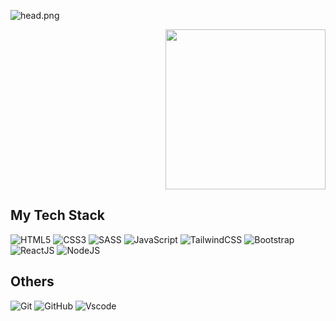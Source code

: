![head.png](https://user-images.githubusercontent.com/50391243/207243119-90645955-0591-47a0-ba25-281c2f0edfce.png)

<div align="right" border-radius="3px" >
  <img src="https://media2.giphy.com/media/qgQUggAC3Pfv687qPC/giphy.gif?cid=ecf05e47d1ddhehmncg6f4oukp1h9adde934s5lypuv518hr&rid=giphy.gif&ct=g" width="256"/>
</div>

## My Tech Stack
![HTML5](https://img.shields.io/badge/html5-%23E34F26.svg?style=flat-square&logo=html5&logoColor=white)
![CSS3](https://img.shields.io/badge/css3-%231572B6.svg?style=flat-square&logo=css3&logoColor=white)
![SASS](https://img.shields.io/badge/SASS-hotpink.svg?style=flat-square&logo=SASS&logoColor=white)
![JavaScript](https://img.shields.io/badge/javascript-%23323330.svg?style=flat-square&logo=javascript&logoColor=%23F7DF1E)
![TailwindCSS](https://img.shields.io/badge/tailwindcss-%2338B2AC.svg?style=flat-square&logo=tailwind-css&logoColor=white)
![Bootstrap](https://img.shields.io/badge/bootstrap-8E2DE2.svg?style=flat-square&logo=bootstrap&logoColor=white)
![ReactJS](https://img.shields.io/badge/reactjs-%23323330.svg?style=flat-square&logo=react&logoColor=%2361DAFB)
![NodeJS](https://img.shields.io/badge/node.js-6DA55F.svg?style=flat-square&logo=node.js&logoColor=white)

## Others
![Git](https://img.shields.io/badge/git-6DA55F.svg?style=flat-square&logo=git&logoColor=white)
![GitHub](https://img.shields.io/badge/node.js-6DA55F.svg?style=flat-square&logo=github&logoColor=white)
![Vscode](https://img.shields.io/badge/node.js-6DA55F.svg?style=flat-square&logo=vscode&logoColor=white)

